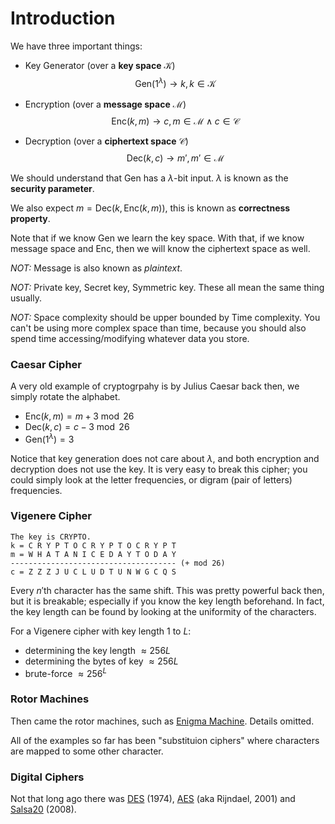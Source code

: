 # Introduction
We have three important things:
- Key Generator (over a **key space** $\mathcal{K}$)
$$
\text{Gen}(1^\lambda) \to k, k \in \mathcal{K}
$$

- Encryption (over a **message space** $\mathcal{M}$)
$$
\text{Enc}(k,m) \to c, m \in \mathcal{M} \land c \in \mathcal{C}
$$
- Decryption (over a **ciphertext space** $\mathcal{C}$)
$$
\text{Dec}(k,c) \to m', m' \in \mathcal{M}
$$

We should understand that $\text{Gen}$ has a $\lambda$-bit input. $\lambda$ is known as the **security parameter**.

We also expect $m=\text{Dec}(k,\text{Enc}(k,m))$, this is known as **correctness property**.

Note that if we know $\text{Gen}$ we learn the key space. With that, if we know message space and $\text{Enc}$, then we will know the ciphertext space as well.

_NOT:_ Message is also known as _plaintext_.

_NOT:_ Private key, Secret key, Symmetric key. These all mean the same thing usually.

_NOT:_ Space complexity should be upper bounded by Time complexity. You can't be using more complex space than time, because you should also spend time accessing/modifying whatever data you store.
   
### Caesar Cipher
A very old example of cryptogrpahy is by Julius Caesar back then, we simply rotate the alphabet.
- $\text{Enc}(k, m) = m + 3 \bmod 26$
- $\text{Dec}(k, c) = c - 3 \bmod 26$
- $\text{Gen}(1^\lambda) = 3$

Notice that key generation does not care about $\lambda$, and both encryption and decryption does not use the key. It is very easy to break this cipher; you could simply look at the letter frequencies, or digram (pair of letters) frequencies.

### Vigenere Cipher
```text
The key is CRYPTO.
k = C R Y P T O C R Y P T O C R Y P T
m = W H A T A N I C E D A Y T O D A Y
------------------------------------- (+ mod 26)
c = Z Z Z J U C L U D T U N W G C Q S
```
Every $n'$th character has the same shift. This was pretty powerful back then, but it is breakable; especially if you know the key length beforehand. In fact, the key length can be found by looking at the uniformity of the characters.

For a Vigenere cipher with key length $1$ to $L$:
- determining the key length $\approx 256L$
- determining the bytes of key $\approx 256L$
- brute-force $\approx 256^L$

### Rotor Machines
Then came the rotor machines, such as [Enigma Machine](https://en.wikipedia.org/wiki/Enigma_machine). Details omitted.

All of the examples so far has been "substituion ciphers" where characters are mapped to some other character.
 
 ### Digital Ciphers
 Not that long ago there was [DES](https://en.wikipedia.org/wiki/Data_Encryption_Standard) (1974), [AES](https://en.wikipedia.org/wiki/Advanced_Encryption_Standard) (aka Rijndael, 2001) and [Salsa20](https://en.wikipedia.org/wiki/Salsa20) (2008).
 
